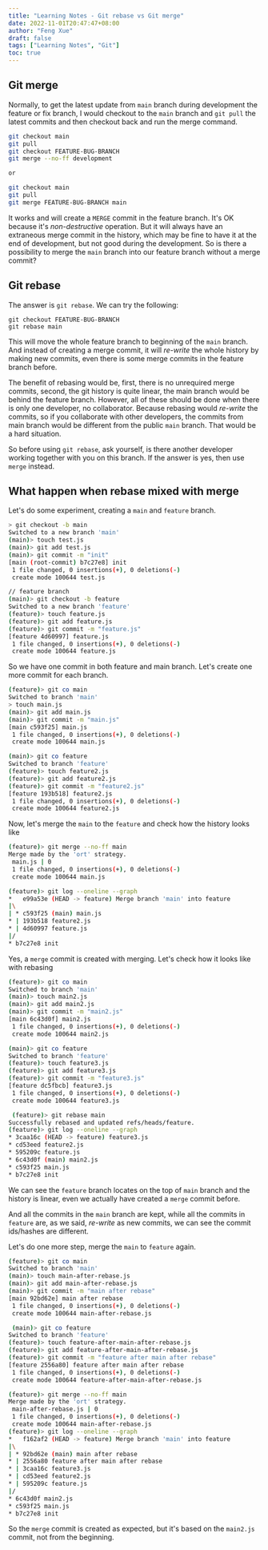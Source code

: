 ```yaml
---
title: "Learning Notes - Git rebase vs Git merge"
date: 2022-11-01T20:47:47+08:00
author: "Feng Xue"
draft: false
tags: ["Learning Notes", "Git"]
toc: true
---
```


## Git merge

Normally, to get the latest update from `main` branch during development the feature or fix branch, I would checkout to the `main` branch and `git pull` the latest commits and then checkout back and run the merge command.

```bash
git checkout main
git pull
git checkout FEATURE-BUG-BRANCH
git merge --no-ff development

or 

git checkout main
git pull
git merge FEATURE-BUG-BRANCH main
```

It works and will create a `MERGE` commit in the feature branch. It's OK because it's *non-destructive* operation. But it will always have an extraneous merge commit in the history, which may be fine to have it at the end of development, but not good during the development. So is there a possibility to merge the `main` branch into our feature branch without a merge commit?

## Git rebase

The answer is `git rebase`. We can try the following:

```
git checkout FEATURE-BUG-BRANCH
git rebase main
```

This will move the whole feature branch to beginning of the `main` branch. And instead of creating a merge commit, it will *re-write* the whole history by making new commits, even there is some merge commits in the feature branch before.

The benefit of rebasing would be, first, there is no unrequired merge commits, second, the git history is quite linear, the main branch would be behind the feature branch. However, all of these should be done when there is only one developer, no collaborator. Because rebasing would *re-write* the commits, so if you collaborate with other developers, the commits from main branch would be different from the public `main` branch. That would be a hard situation.

So before using `git rebase`, ask yourself, is there another developer working together with you on this branch. If the answer is yes, then use `merge` instead.


## What happen when rebase mixed with merge
Let's do some experiment, creating a `main` and `feature` branch.

```bash
> git checkout -b main
Switched to a new branch 'main'
(main)> touch test.js
(main)> git add test.js
(main)> git commit -m "init"
[main (root-commit) b7c27e8] init
 1 file changed, 0 insertions(+), 0 deletions(-)
 create mode 100644 test.js

// feature branch
(main)> git checkout -b feature
Switched to a new branch 'feature'
(feature)> touch feature.js
(feature)> git add feature.js
(feature)> git commit -m "feature.js"
[feature 4d60997] feature.js
 1 file changed, 0 insertions(+), 0 deletions(-)
 create mode 100644 feature.js
```

So we have one commit in both feature and main branch. Let's create one more commit for each branch.

```bash
(feature)> git co main
Switched to branch 'main'
> touch main.js
(main)> git add main.js
(main)> git commit -m "main.js"
[main c593f25] main.js
 1 file changed, 0 insertions(+), 0 deletions(-)
 create mode 100644 main.js

(main)> git co feature
Switched to branch 'feature'
(feature)> touch feature2.js
(feature)> git add feature2.js
(feature)> git commit -m "feature2.js"
[feature 193b518] feature2.js
 1 file changed, 0 insertions(+), 0 deletions(-)
 create mode 100644 feature2.js
```

Now, let's merge the `main` to the `feature` and check how the history looks like

```bash
(feature)> git merge --no-ff main
Merge made by the 'ort' strategy.
 main.js | 0
 1 file changed, 0 insertions(+), 0 deletions(-)
 create mode 100644 main.js

(feature)> git log --oneline --graph
*   e99a53e (HEAD -> feature) Merge branch 'main' into feature
|\
| * c593f25 (main) main.js
* | 193b518 feature2.js
* | 4d60997 feature.js
|/
* b7c27e8 init
```

Yes, a `merge` commit is created with merging. Let's check how it looks like with rebasing

```bash
(feature)> git co main
Switched to branch 'main'
(main)> touch main2.js
(main)> git add main2.js
(main)> git commit -m "main2.js"
[main 6c43d0f] main2.js
 1 file changed, 0 insertions(+), 0 deletions(-)
 create mode 100644 main2.js

(main)> git co feature
Switched to branch 'feature'
(feature)> touch feature3.js
(feature)> git add feature3.js
(feature)> git commit -m "feature3.js"
[feature dc5fbcb] feature3.js
 1 file changed, 0 insertions(+), 0 deletions(-)
 create mode 100644 feature3.js

 (feature)> git rebase main
Successfully rebased and updated refs/heads/feature.
(feature)> git log --oneline --graph
* 3caa16c (HEAD -> feature) feature3.js
* cd53eed feature2.js
* 595209c feature.js
* 6c43d0f (main) main2.js
* c593f25 main.js
* b7c27e8 init
```

We can see the `feature` branch locates on the top of `main` branch and the history is linear, even we actually have created a `merge` commit before. 

And all the commits in the `main` branch are kept, while all the commits in `feature` are, as we said, *re-write* as new commits, we can see the commit ids/hashes are different.

Let's do one more step, merge the `main` to `feature` again.

```bash
(feature)> git co main
Switched to branch 'main'
(main)> touch main-after-rebase.js
(main)> git add main-after-rebase.js
(main)> git commit -m "main after rebase"
[main 92bd62e] main after rebase
 1 file changed, 0 insertions(+), 0 deletions(-)
 create mode 100644 main-after-rebase.js

 (main)> git co feature
Switched to branch 'feature'
(feature)> touch feature-after-main-after-rebase.js
(feature)> git add feature-after-main-after-rebase.js
(feature)> git commit -m "feature after main after rebase"
[feature 2556a80] feature after main after rebase
 1 file changed, 0 insertions(+), 0 deletions(-)
 create mode 100644 feature-after-main-after-rebase.js

(feature)> git merge --no-ff main
Merge made by the 'ort' strategy.
 main-after-rebase.js | 0
 1 file changed, 0 insertions(+), 0 deletions(-)
 create mode 100644 main-after-rebase.js
(feature)> git log --oneline --graph
*   f162af2 (HEAD -> feature) Merge branch 'main' into feature
|\
| * 92bd62e (main) main after rebase
* | 2556a80 feature after main after rebase
* | 3caa16c feature3.js
* | cd53eed feature2.js
* | 595209c feature.js
|/
* 6c43d0f main2.js
* c593f25 main.js
* b7c27e8 init
```

So the `merge` commit is created as expected, but it's based on the `main2.js` commit, not from the beginning.